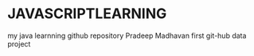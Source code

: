 # JAVASCRIPTLEARNING
my java learnning github repository
Pradeep Madhavan first git-hub data project
